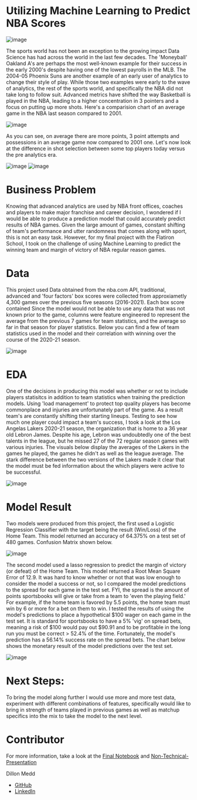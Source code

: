 # Utilizing Machine Learning to Predict NBA Scores

![image](https://user-images.githubusercontent.com/79603572/139289078-528110ad-bcd9-4c9a-9737-cdec72054902.png)

The sports world has not been an exception to the growing impact Data Science has had across the world in the last few decades. The 'Moneyball' Oakland A's are perhaps the most well-known example for their success in the early 2000's despite having one of the lowest payrolls in the MLB. The 2004-05 Phoenix Suns are another example of an early user of analytics to change their style of play. While those two examples were early to the wave of analytics, the rest of the sports world, and specifically the NBA did not take long to follow suit. Advanced metrics have shifted the way Basketball is played in the NBA, leading to a higher concentration in 3 pointers and a focus on putting up more shots. Here's a comparision chart of an average game in the NBA last season compared to 2001.

![image](https://user-images.githubusercontent.com/79603572/139291060-1ff3a229-6e20-4db7-8506-2f0a2366479f.png)

As you can see, on average there are more points, 3 point attempts and possessions in an average game now compared to 2001 one. Let's now look at the difference in shot selection between some top players today versus the pre analytics era.

![image](https://user-images.githubusercontent.com/79603572/150427089-d71326c9-b790-4c80-806b-3ac407ba00c3.png)
![image](https://user-images.githubusercontent.com/79603572/150427108-6f687ce1-993a-4bd2-990d-518093709a16.png)

# Business Problem

Knowing that advanced analytics are used by NBA front offices, coaches and players to make major franchise and career decision, I wondered if I would be able to produce a prediction model that could accurately predict results of NBA games. Given the large amount of games, constant shifting of team's performance and utter randomness that comes along with sport, this is not an easy task. However, for my final project with the Flatiron School, I took on the challenge of using Machine Learning to predict the winning team and margin of victory of NBA regular reason games.

# Data

This project used Data obtained from the nba.com API, traditional, advanced and 'four factors' box scores were collected from approxiametly 4,300 games over the previous five seasons (2016-2021). Each box score contained Since the model would not be able to use any data that was not known prior to the game, columns were feature engineered to represent the average from the previous 7 games for team statistics, and the average so far in that season for player statistics. Below you can find a few of team statistics used in the model and their correlation with winning over the course of the 2020-21 season.

![image](https://user-images.githubusercontent.com/79603572/139293117-9df58e0a-6176-4bfe-b41e-da612837f5c8.png)

# EDA

One of the decisions in producing this model was whether or not to include players statisitcs in addition to team statistics when training the prediction models. Using 'load management' to protect top quality players has become commonplace and injuries are unfortunately part of the game. As a result team's are constantly shifting their starting lineups. Testing to see how much one player could impact a team's success, I took a look at the Los Angelas Lakers 2020-21 season, the organization that is home to a 36 year old Lebron James. Despite his age, Lebron was undoubtedly one of the best talents in the league, but he missed 27 of the 72 regular season games with various injuries. The visuals below display the averages of the Lakers in the games he played, the games he didn't as well as the league average. The stark difference between the two versions of the Lakers made it clear that the model must be fed information about the which players were active to be successful.

![image](https://user-images.githubusercontent.com/79603572/139297224-e23126f9-54a2-486f-99bf-ecc575b81ca8.png)


# Model Result

Two models were produced from this project, the first used a Logistic Regression Classifier with the target being the result (Win/Loss) of the Home Team. This model returned an accuracy of 64.375% on a test set of 480 games. Confusion Matrix shown below.


![image](https://user-images.githubusercontent.com/79603572/139298191-0bc35c1a-cc60-434e-adac-3b97c1a6b050.png)

The second model used a lasso regression to predict the margin of victory (or defeat) of the Home Team. This model returned a Root Mean Square Error of 12.9.
It was hard to know whether or not that was low enough to consider the model a success or not, so I compared the model predictions to the spread for each game in the test set. FYI, the spread is the amount of points sportsbooks will give or take from a team to 'even the playing field.' For example, if the home team is favored by 5.5 points, the home team must win by 6 or more for a bet on them to win. I tested the results of using the model's predictions to place a hypothetical $100 wager on each game in the test set. It is standard for sportsbooks to have a 5% 'vig' on spread bets, meaning a risk of $100 would pay out $90.91 and to be profitable in the long run you must be correct > 52.4% of the time. Fortunately, the model's prediction has a 56.14% success rate on the spread bets. The chart below shows the monetary result of the model predictions over the test set.

![image](https://user-images.githubusercontent.com/79603572/139301918-1bd86abf-efab-401a-9ef4-50c86e553ab0.png)


# Next Steps:

To bring the model along further I would use more and more test data, experiment with different combinations of features, specifically would like to bring in strength of teams played in previous games as well as matchup specifics into the mix to take the model to the next level. 

# Contributor

For more information, take a look at the [Final Notebook](https://github.com/dmedd98/nba_game_predictor/blob/main/Final_Notebook.ipynb) and [Non-Technical-Presentation](https://github.com/dmedd98/nba_game_predictor/blob/main/Capstone%20PP%20Dillon%20Medd.pdf) 

Dillon Medd
-  [GitHub](https://github.com/dmedd98)
-  [LinkedIn](https://www.linkedin.com/in/dillon-medd/)

